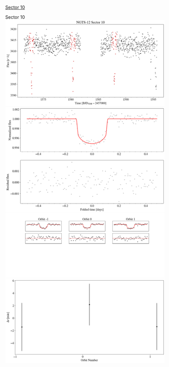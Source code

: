 [Sector 10](#sector10)

<a name = "sector10"></a>
Sector 10
![alt text](/tt/NGTS-12_Sector_10/NGTS-12_Sector_10_a_TimeSeries.png)
![alt text](/tt/NGTS-12_Sector_10/NGTS-12_Sector_10_b_FoldedLightCurve.png)
![alt text](/tt/NGTS-12_Sector_10/NGTS-12_Sector_10_b_IndividualTransitsWithFit.png)
![alt text](/tt/NGTS-12_Sector_10/NGTS-12_Sector_10_c_TimingResiduals.png)

